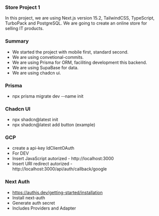 ### Store Project 1
In this project, we are using Next.js version 15.2, TailwindCSS, TypeScript, TurboPack and PostgreSQL.
We are going to create an online store for selling IT products.

### Summary
- We started the project with mobile first, standard second.
- We are using convetional-commits.
- We are using Prisma for ORM, faciliting development this backend.
- We are using SupaBase for data.
- We are using chadcn ui.

### Prisma
- npx prisma migrate dev --name init


### Chadcn UI
- npx shadcn@latest init
- npx shadcn@latest add button (example)


### GCP
- create a api-key IdClientOAuth
- For DEV
- Insert JavaScript autorized - http://localhost:3000
- Insert URI redirect autorized - http://localhost:3000/api/auth/callback/google

### Next Auth
- https://authjs.dev/getting-started/installation
- Install next-auth
- Generate auth secret
- Includes Providers and Adapter